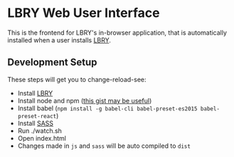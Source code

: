 # LBRY Web User Interface

This is the frontend for LBRY's in-browser application, that is automatically installed when a user installs [LBRY](https://github.com/lbryio/lbry).

## Development Setup

These steps will get you to change-reload-see:

- Install [LBRY](//github.com/lbryio/lbry)
- Install node and npm ([this gist may be useful](https://gist.github.com/isaacs/579814))
- Install babel (`npm install -g babel-cli babel-preset-es2015 babel-preset-react`)
- Install [SASS](http://sass-lang.com/install)
- Run ./watch.sh
- Open index.html
- Changes made in `js` and `sass` will be auto compiled to `dist`
